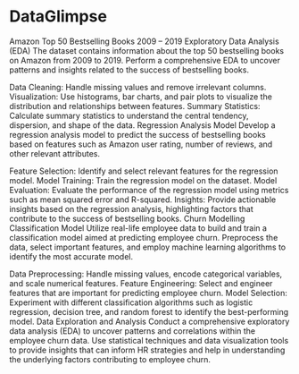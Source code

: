 # DataGlimpse
Amazon Top 50 Bestselling Books 2009 – 2019
Exploratory Data Analysis (EDA)
The dataset contains information about the top 50 bestselling books on Amazon from 2009 to 2019. Perform a comprehensive EDA to uncover patterns and insights related to the success of bestselling books.

Data Cleaning: Handle missing values and remove irrelevant columns.
Visualization: Use histograms, bar charts, and pair plots to visualize the distribution and relationships between features.
Summary Statistics: Calculate summary statistics to understand the central tendency, dispersion, and shape of the data.
Regression Analysis Model
Develop a regression analysis model to predict the success of bestselling books based on features such as Amazon user rating, number of reviews, and other relevant attributes.

Feature Selection: Identify and select relevant features for the regression model.
Model Training: Train the regression model on the dataset.
Model Evaluation: Evaluate the performance of the regression model using metrics such as mean squared error and R-squared.
Insights: Provide actionable insights based on the regression analysis, highlighting factors that contribute to the success of bestselling books.
Churn Modelling
Classification Model
Utilize real-life employee data to build and train a classification model aimed at predicting employee churn. Preprocess the data, select important features, and employ machine learning algorithms to identify the most accurate model.

Data Preprocessing: Handle missing values, encode categorical variables, and scale numerical features.
Feature Engineering: Select and engineer features that are important for predicting employee churn.
Model Selection: Experiment with different classification algorithms such as logistic regression, decision tree, and random forest to identify the best-performing model.
Data Exploration and Analysis
Conduct a comprehensive exploratory data analysis (EDA) to uncover patterns and correlations within the employee churn data. Use statistical techniques and data visualization tools to provide insights that can inform HR strategies and help in understanding the underlying factors contributing to employee churn.
